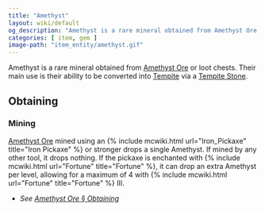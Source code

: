 ```yaml
---
title: "Amethyst"
layout: wiki/default
og_description: "Amethyst is a rare mineral obtained from Amethyst Ore or loot chests"
categories: [ item, gem ]
image-path: "item_entity/amethyst.gif"
---
```


Amethyst is a rare mineral obtained from [Amethyst Ore](/wiki/Amethyst_Ore) or loot chests. Their main use is their ability to be converted into [Tempite](/wiki/Tempite) via a [Tempite Stone](/wiki/Tempite_Stone).

## Obtaining
### Mining
[Amethyst Ore](/wiki/Amethyst_Ore) mined using an {% include mcwiki.html url="Iron_Pickaxe" title="Iron Pickaxe" %} or stronger drops a single Amethyst. If mined by any other tool, it drops nothing. If the pickaxe is enchanted with {% include mcwiki.html url="Fortune" title="Fortune" %}, it can drop an extra Amethyst per level, allowing for a maximum of 4 with {% include mcwiki.html url="Fortune" title="Fortune" %} III.
- *See [Amethyst Ore § Obtaining](/wiki/Amethyst_Ore#obtaining)*

<!-- ## Usage
### Crafting
<recipe includes> -->

<!-- ## Advancements
<advancements> -->
